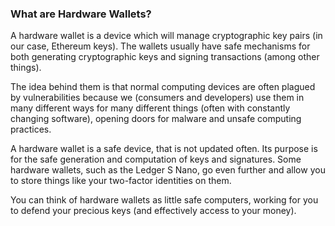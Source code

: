 ### What are Hardware Wallets?

A hardware wallet is a device which will manage cryptographic key pairs (in our case, Ethereum keys). The wallets usually have safe mechanisms for both generating cryptographic keys and signing transactions (among other things).

The idea behind them is that normal computing devices are often plagued by vulnerabilities because we (consumers and developers) use them in many different ways for many different things (often with constantly changing software), opening doors for malware and unsafe computing practices.

A hardware wallet is a safe device, that is not updated often. Its purpose is for the safe generation and computation of keys and signatures. Some hardware wallets, such as the Ledger S Nano, go even further and allow you to store things like your two-factor identities on them.

You can think of hardware wallets as little safe computers, working for you to defend your precious keys (and effectively access to your money).